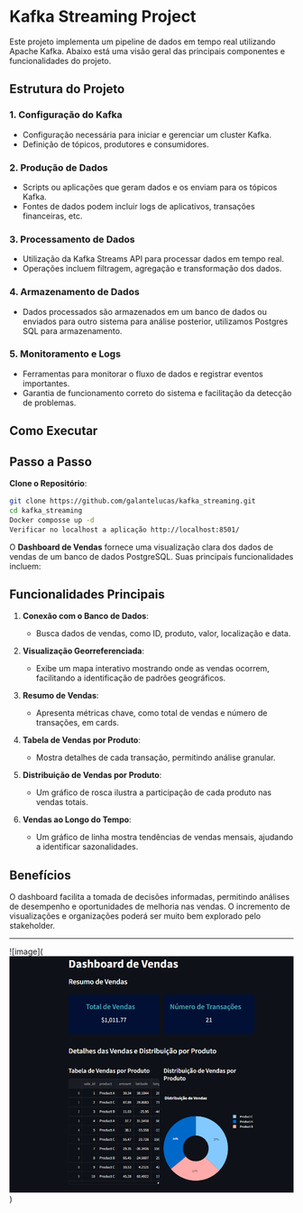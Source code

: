 # Kafka Streaming Project

Este projeto implementa um pipeline de dados em tempo real utilizando Apache Kafka. Abaixo está uma visão geral das principais componentes e funcionalidades do projeto.

## Estrutura do Projeto

### 1. Configuração do Kafka
- Configuração necessária para iniciar e gerenciar um cluster Kafka.
- Definição de tópicos, produtores e consumidores.
### 2. Produção de Dados
- Scripts ou aplicações que geram dados e os enviam para os tópicos Kafka.
- Fontes de dados podem incluir logs de aplicativos, transações financeiras, etc.
### 3. Processamento de Dados
- Utilização da Kafka Streams API para processar dados em tempo real.
- Operações incluem filtragem, agregação e transformação dos dados.
### 4. Armazenamento de Dados
- Dados processados são armazenados em um banco de dados ou enviados para outro sistema para análise posterior, utilizamos Postgres SQL para armazenamento.
### 5. Monitoramento e Logs
- Ferramentas para monitorar o fluxo de dados e registrar eventos importantes.
- Garantia de funcionamento correto do sistema e facilitação da detecção de problemas.
## Como Executar
## Passo a Passo

 **Clone o Repositório**:
   ```bash
   git clone https://github.com/galantelucas/kafka_streaming.git
   cd kafka_streaming
   Docker composse up -d
   Verificar no localhost a aplicação http://localhost:8501/
   ```

O **Dashboard de Vendas** fornece uma visualização clara dos dados de vendas de um banco de dados PostgreSQL. Suas principais funcionalidades incluem:

## Funcionalidades Principais

1. **Conexão com o Banco de Dados**: 
   - Busca dados de vendas, como ID, produto, valor, localização e data.

2. **Visualização Georreferenciada**: 
   - Exibe um mapa interativo mostrando onde as vendas ocorrem, facilitando a identificação de padrões geográficos.

3. **Resumo de Vendas**: 
   - Apresenta métricas chave, como total de vendas e número de transações, em cards.

4. **Tabela de Vendas por Produto**: 
   - Mostra detalhes de cada transação, permitindo análise granular.

5. **Distribuição de Vendas por Produto**: 
   - Um gráfico de rosca ilustra a participação de cada produto nas vendas totais.

6. **Vendas ao Longo do Tempo**: 
   - Um gráfico de linha mostra tendências de vendas mensais, ajudando a identificar sazonalidades.

## Benefícios

O dashboard facilita a tomada de decisões informadas, permitindo análises de desempenho e oportunidades de melhoria nas vendas.
O incremento de visualizações e organizações poderá ser muito bem explorado pelo stakeholder.

---

![image](![Dashboard de Vendas em Streaming](image.png))


